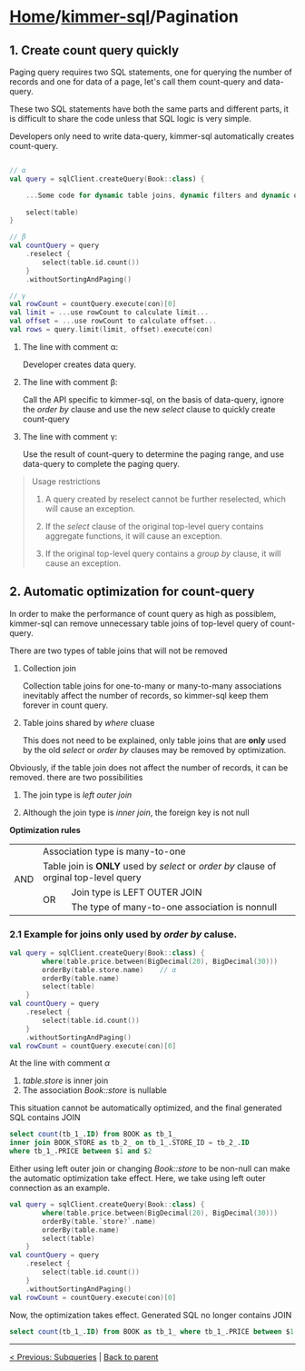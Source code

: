 # [Home](https://github.com/babyfish-ct/kimmer)/[kimmer-sql](./README.md)/Pagination

## 1. Create count query quickly

Paging query requires two SQL statements, one for querying the number of records and one for data of a page, let's call them count-query and data-query. 

These two SQL statements have both the same parts and different parts, it is difficult to share the code unless that SQL logic is very simple.

Developers only need to write data-query, kimmer-sql automatically creates count-query.

```kt

// α
val query = sqlClient.createQuery(Book::class) {

    ...Some code for dynamic table joins, dynamic filters and dynamic orders ...
    
    select(table)
}

// β
val countQuery = query
    .reselect {
        select(table.id.count())
    }
    .withoutSortingAndPaging()

// γ
val rowCount = countQuery.execute(con)[0]
val limit = ...use rowCount to calculate limit...
val offset = ...use rowCount to calculate offset...
val rows = query.limit(limit, offset).execute(con)
```


1. The line with comment α: 

    Developer creates data query.

2. The line with comment β: 

    Call the API specific to kimmer-sql, on the basis of data-query, ignore the *order by* clause and use the new *select* clause to quickly create count-query
    
3. The line with comment γ: 

    Use the result of count-query to determine the paging range, and use data-query to complete the paging query.

> Usage restrictions
>   
>   1. A query created by reselect cannot be further reselected, which will cause an exception.
>   
>   2. If the *select* clause of the original top-level query contains aggregate functions, it will cause an exception.
>   
>   3. If the original top-level query contains a *group by* clause, it will cause an exception.

## 2. Automatic optimization for count-query

In order to make the performance of count query as high as possiblem, kimmer-sql can remove unnecessary table joins of top-level query of count-query.

There are two types of table joins that will not be removed

1. Collection join
    
    Collection table joins for one-to-many or many-to-many associations inevitably affect the number of records, so kimmer-sql keep them forever in count query.

2. Table joins shared by *where* cluase

    This does not need to be explained, only table joins that are **only** used by the old *select* or *order by* clauses may be removed by optimization.
    
Obviously, if the table join does not affect the number of records, it can be removed. there are two possibilities

1. The join type is *left outer join*

3. Although the join type is *inner join*, the foreign key is not null

**Optimization rules**

<table>
    <tr>
        <td rowspan="4">
            AND
        </td>
        <td colspan="2">
            Association type is many-to-one
        </td>
    </tr>
    <tr>
        <td colspan="2">
            Table join is <b>ONLY</b> used by <i>select</i> or <i>order by</i> clause of orginal top-level query
        </td>
    </tr>
    <tr>
        <td rowspan="2">
            OR
        </td>
        <td>
            Join type is LEFT OUTER JOIN
        </td>
    </tr>
    <tr>
        <td>
            The type of many-to-one association is nonnull 
        </td>
    </tr>
</table>

### 2.1 Example for joins only used by *order by* caluse.

```kt
val query = sqlClient.createQuery(Book::class) {
        where(table.price.between(BigDecimal(20), BigDecimal(30)))
        orderBy(table.store.name)    // α
        orderBy(table.name)
        select(table)
    }
val countQuery = query
    .reselect {
        select(table.id.count())
    }
    .withoutSortingAndPaging()
val rowCount = countQuery.execute(con)[0]
```

At the line with comment *α*

1. *table.store* is inner join
2. The association *Book::store* is nullable

This situation cannot be automatically optimized, and the final generated SQL contains JOIN

```sql
select count(tb_1_.ID) from BOOK as tb_1_ 
inner join BOOK_STORE as tb_2_ on tb_1_.STORE_ID = tb_2_.ID 
where tb_1_.PRICE between $1 and $2
```

Either using left outer join or changing *Book::store* to be non-null can make the automatic optimization take effect. Here, we take using left outer connection as an example.
```kt
val query = sqlClient.createQuery(Book::class) {
        where(table.price.between(BigDecimal(20), BigDecimal(30)))
        orderBy(table.`store?`.name)    
        orderBy(table.name)
        select(table)
    }
val countQuery = query
    .reselect {
        select(table.id.count())
    }
    .withoutSortingAndPaging()
val rowCount = countQuery.execute(con)[0]
```
Now, the optimization takes effect. Generated SQL no longer contains JOIN
```sql
select count(tb_1_.ID) from BOOK as tb_1_ where tb_1_.PRICE between $1 and $2
```
    
------------------
[< Previous: Subqueries](./subqueries.md) | [Back to parent](./README.md)
